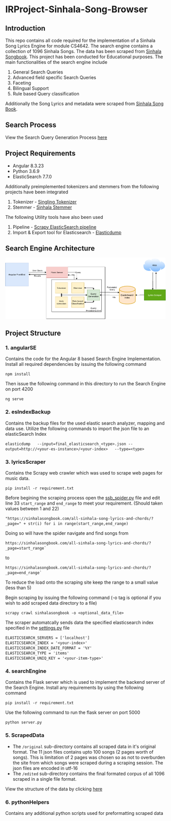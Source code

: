 # IRProject-Sinhala-Song-Browser

## Introduction
This repo contains all code required for the implementation of a Sinhala Song Lyrics Engine for module CS4642. The search engine contains a collection of 1096 Sinhala Songs. The data has been scraped from [Sinhala Songbook](https://sinhalasongbook.com/). This project has been conducted for Educational purposes. The main functionalities of the search engine include

1. General Search Queries
2. Advanced field specific Search Queries
3. Faceting
4. Bilingual Support
5. Rule based Query classification

Additionally the Song Lyrics and metadata were scraped from [Sinhala Song Book](https://sinhalasongbook.com/).

## Search Process

View the Search Query Generation Process [here](docs/PROCESS.md)
## Project Requirements
* Angular 8.3.23
* Python 3.6.9
* ElasticSearch 7.7.0

Additionally preimplemented tokenizers and stemmers from the following projects have been integrated
1. Tokenizer -  [Singling Tokenizer](https://github.com/ysenarath/sinling)  
2. Stemmer - [Sinhala Stemmer](https://github.com/shilpasayura/sinhala-nltk/tree/master/sinhala-stemmer)

The following Utility tools have also been used
1. Pipeline - [Scrapy ElasticSearch pipeline](https://github.com/jayzeng/scrapy-elasticsearch)
2. Import & Export tool for Elasticsearch - [Elasticdump](https://www.npmjs.com/package/elasticdump)

## Search Engine Architecture

![Arci_diag](resources/architecture.png)

## Project Structure

### 1. angularSE
Contains the code for the Angular 8 based Search Engine Implementation. Install all required dependencies by issuing the following command
```
npm install
```
Then issue the following command in this directory to run the Search Engine on port 4200
```
ng serve
```
### 2. esIndexBackup
Contains the backup files for the used elastic search analyzer, mapping and data use. Utilize the following commands to import the json file to an elasticSearch Index
```
elasticdump   --input=final_elasticsearch_<type>.json --output=http://<your-es-instance>/<your-index>   --type=<type>
```
### 3. lyricsScraper
Contains the Scrapy web crawler which was used to scrape web pages for music data.
```
pip install -r requirement.txt
```
Before begining the scraping process open the [ssb_spider.py](lyricsScraper/lyricsScraper/spiders/ssb_spider.py) file and edit line 33 `start_range` and `end_range` to meet your requirement. (Should taken values between 1 and 22)

```
"https://sinhalasongbook.com/all-sinhala-song-lyrics-and-chords/?_page=" + str(i) for i in range(start_range,end_range)
```
Doing so will have the spider navigate and find songs from 
```
https://sinhalasongbook.com/all-sinhala-song-lyrics-and-chords/?_page=start_range` 
```
to 
```
https://sinhalasongbook.com/all-sinhala-song-lyrics-and-chords/?_page=end_range`
```

To reduce the load onto the scraping site keep the range to a small value (less than 5)

Begin scraping by issuing the following command (-o tag is optional if you wish to add scraped data directory to a file)
```
scrapy crawl sinhalasongbook -o <optional_data_file>
```
The scraper automatcally sends data the specified elasticsearch index specified in the [settings.py](yricsScraper/lyricsScraper/settings.py) file
```
ELASTICSEARCH_SERVERS = ['localhost']
ELASTICSEARCH_INDEX = '<your-index>'
ELASTICSEARCH_INDEX_DATE_FORMAT = '%Y'
ELASTICSEARCH_TYPE = 'items'
ELASTICSEARCH_UNIQ_KEY = '<your-item-type>'
```
 
### 4. searchEngine
Contains the Flask server which is used to implement the backend server of the Search Engine. Install any requirements by using the following command
```
pip install -r requirement.txt
```
Use the following command to run the flask server on port 5000
```
python server.py
```

### 5. ScrapedData

* The `/original` sub-directory contains all scraped data in it's original format. The 11 json files contains upto 100 songs (2 pages worth of songs). This is limitation of 2 pages was chosen so as not to overburden the site from which songs were scraped during a scraping session. The json files are encoded in utf-16
* The `/edited` sub-directory contains the final formated corpus of all 1096 scraped in a single file format. 

View the structure of the data by clicking [here](docs/DATA.md)

### 6. pythonHelpers

Contains any additional python scripts used for preformatting scraped data


